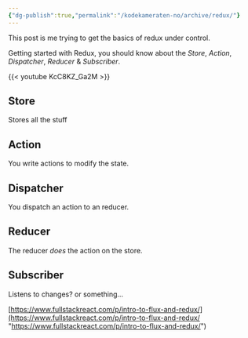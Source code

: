 ```yaml
---
{"dg-publish":true,"permalink":"/kodekameraten-no/archive/redux/"}
---
```


This post is me trying to get the basics of redux under control.

Getting started with Redux, you should know about the _Store_, _Action_, _Dispatcher_, _Reducer_ &  _Subscriber_.

{{< youtube KcC8KZ_Ga2M >}}

## Store

Stores all the stuff

## Action

You write actions to modify the state.

## Dispatcher

You dispatch an action to an reducer.

## Reducer

The reducer _does_ the action on the store.

## Subscriber

Listens to changes? or something...

[https://www.fullstackreact.com/p/intro-to-flux-and-redux/](https://www.fullstackreact.com/p/intro-to-flux-and-redux/ "https://www.fullstackreact.com/p/intro-to-flux-and-redux/")
